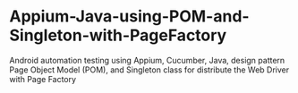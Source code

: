 # Appium-Java-using-POM-and-Singleton-with-PageFactory
Android automation testing using Appium, Cucumber, Java, design pattern Page Object Model (POM), and Singleton class for distribute the Web Driver with Page Factory
